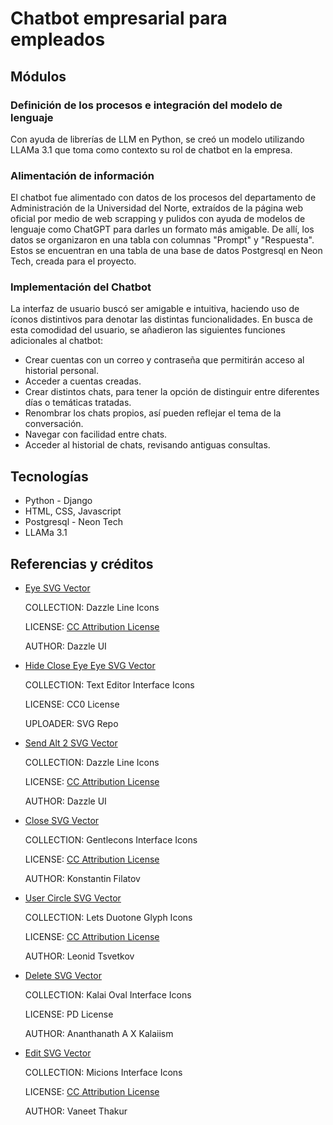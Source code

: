 # Chatbot empresarial para empleados

## Módulos

### Definición de los procesos e integración del modelo de lenguaje
Con ayuda de librerías de LLM en Python, se creó un modelo utilizando LLAMa 3.1 que toma como contexto su rol de chatbot en la empresa.

### Alimentación de información
El chatbot fue alimentado con datos de los procesos del departamento de Administración de la Universidad del Norte, extraídos de la página web oficial por medio de web scrapping y pulidos con ayuda de modelos de lenguaje como ChatGPT para darles un formato más amigable. De allí, los datos se organizaron en una tabla con columnas "Prompt" y "Respuesta". Estos se encuentran en una tabla de una base de datos Postgresql en Neon Tech, creada para el proyecto.

### Implementación del Chatbot
La interfaz de usuario buscó ser amigable e intuitiva, haciendo uso de íconos distintivos para denotar las distintas funcionalidades. En busca de esta comodidad del usuario, se añadieron las siguientes funciones adicionales al chatbot:
- Crear cuentas con un correo y contraseña que permitirán acceso al historial personal.
- Acceder a cuentas creadas.
- Crear distintos chats, para tener la opción de distinguir entre diferentes días o temáticas tratadas.
- Renombrar los chats propios, así pueden reflejar el tema de la conversación.
- Navegar con facilidad entre chats.
- Acceder al historial de chats, revisando antiguas consultas.

## Tecnologías
- Python - Django
- HTML, CSS, Javascript
- Postgresql - Neon Tech
- LLAMa 3.1

## Referencias y créditos

- [Eye SVG Vector](https://www.svgrepo.com/svg/532493/eye)

  COLLECTION: Dazzle Line Icons

  LICENSE: [CC Attribution License](https://www.svgrepo.com/page/licensing/#CC%20Attribution)

  AUTHOR: Dazzle UI

- [Hide Close Eye Eye SVG Vector](https://www.svgrepo.com/svg/436161/hide-close-eye-eye)

  COLLECTION: Text Editor Interface Icons

  LICENSE: CC0 License

  UPLOADER: SVG Repo

- [Send Alt 2 SVG Vector](https://www.svgrepo.com/svg/533314/send-alt-2)

  COLLECTION: Dazzle Line Icons

  LICENSE: [CC Attribution License](https://www.svgrepo.com/page/licensing/#CC%20Attribution)

  AUTHOR: Dazzle UI

- [Close SVG Vector](https://www.svgrepo.com/svg/521564/close)

  COLLECTION: Gentlecons Interface Icons

  LICENSE: [CC Attribution License](https://www.svgrepo.com/page/licensing/#CC%20Attribution)

  AUTHOR: Konstantin Filatov

- [User Circle SVG Vector](https://www.svgrepo.com/svg/457782/user-cicrle)

  COLLECTION: Lets Duotone Glyph Icons
		
  LICENSE: [CC Attribution License](https://www.svgrepo.com/page/licensing/#CC%20Attribution)
		
  AUTHOR: Leonid Tsvetkov

- [Delete SVG Vector](https://www.svgrepo.com/svg/502614/delete)

  COLLECTION: Kalai Oval Interface Icons

  LICENSE: PD License

  AUTHOR: Ananthanath A X Kalaiism

- [Edit SVG Vector](https://www.svgrepo.com/svg/513824/edit)

  COLLECTION: Micions Interface Icons

  LICENSE: [CC Attribution License](https://www.svgrepo.com/page/licensing/#CC%20Attribution)

  AUTHOR: Vaneet Thakur
